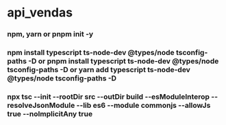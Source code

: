 # api_vendas

### npm, yarn or pnpm init -y

### npm install typescript ts-node-dev @types/node tsconfig-paths -D or pnpm install typescript ts-node-dev @types/node tsconfig-paths -D or yarn add typescript ts-node-dev @types/node tsconfig-paths -D
### npx tsc --init --rootDir src --outDir build --esModuleInterop --resolveJsonModule --lib es6 --module commonjs --allowJs true --noImplicitAny true
